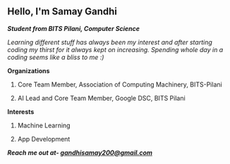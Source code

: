 ## Hello, I'm Samay Gandhi 

***Student from BITS Pilani, Computer Science***

*Learning different stuff has always been my interest and after starting coding my thirst for it always kept on increasing. Spending whole day in a coding seems like a bliss to me :)*

**Organizations**

1) Core Team Member, Association of Computing Machinery, BITS-Pilani 

2) AI Lead and Core Team Member, Google DSC, BITS Pilani

**Interests**

1) Machine Learning

2) App Development

***Reach me out at- gandhisamay200@gmail.com***
<!---
gandhisamay/gandhisamay is a ✨ special ✨ repository because its `README.md` (this file) appears on your GitHub profile.
You can click the Preview link to take a look at your changes.
--->
